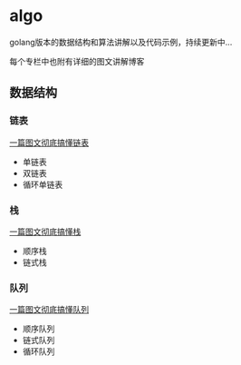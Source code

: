 # algo
golang版本的数据结构和算法讲解以及代码示例，持续更新中...

每个专栏中也附有详细的图文讲解博客

## 数据结构

### 链表

[一篇图文彻底搞懂链表](https://aiexplode.com/%e4%b8%80%e7%af%87%e5%9b%be%e6%96%87%e5%bd%bb%e5%ba%95%e6%90%9e%e6%87%82%e9%93%be%e8%a1%a8/)
- 单链表
- 双链表
- 循环单链表

### 栈

[一篇图文彻底搞懂栈](https://aiexplode.com/%e4%b8%80%e7%af%87%e5%9b%be%e6%96%87%e5%bd%bb%e5%ba%95%e6%90%9e%e6%87%82%e6%a0%88/)

- 顺序栈
- 链式栈

### 队列

[一篇图文彻底搞懂队列](https://aiexplode.com/%e4%b8%80%e7%af%87%e5%9b%be%e6%96%87%e5%bd%bb%e5%ba%95%e6%90%9e%e6%87%82%e9%98%9f%e5%88%97/)

- 顺序队列
- 链式队列
- 循环队列
